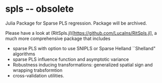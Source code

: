 # spls -- obsolete 

Julia Package for Sparse PLS regression. Package will be archived. 

Please have a look at (RitSpls.jl)[https://github.com/LucaIns/RitSpls.jl], a much more comprehensive package that includes 
- sparse PLS with option to use SNIPLS or Sparse Helland ``Shelland" algorithms
- sparse PLS influence function and asymptotic variance
- Robustness inducing transformations: generalized spatial sign and wrapping trabsformtion
- cross-validation utilities. 
